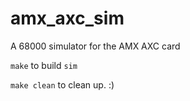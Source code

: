# amx_axc_sim
A 68000 simulator for the AMX AXC card

`make` to build `sim`

`make clean` to clean up. :)
